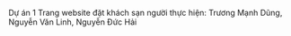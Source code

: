Dự án 1
Trang website đặt khách sạn
người thực hiện: Trương Mạnh Dũng, Nguyễn Văn Linh, Nguyễn Đức Hải
